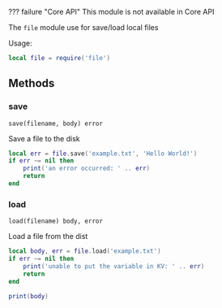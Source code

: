 ??? failure "Core API"
    This module is not available in Core API

The `file` module use for save/load local files

Usage:

```lua title="script.lua"
local file = require('file')
```

## Methods

### save 

`save(filename, body) error`

Save a file to the disk

```lua title="script.lua"
local err = file.save('example.txt', 'Hello World!')
if err ~= nil then
    print('an error occurred: ' .. err)
    return
end
```

### load 

`load(filename) body, error`

Load a file from the dist

```lua title="script.lua"
local body, err = file.load('example.txt')
if err ~= nil then
    print('unable to put the variable in KV: ' .. err)
    return
end

print(body)
```
